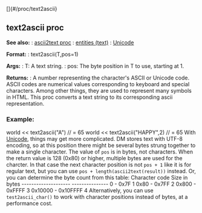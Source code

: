 []{#/proc/text2ascii}
  ## text2ascii proc
  **See also:**
  :   [ascii2text proc](ref/proc/ascii2text)
  :   [entities (text)](ref/DM/text/entities)
  :   [Unicode](ref/%7Bnotes%7D/Unicode)
  <!-- -->
  **Format:**
  :   text2ascii(T,pos=1)
  <!-- -->
  **Args:**
  :   T: A text string.
  :   pos: The byte position in T to use, starting at 1.
  <!-- -->
  **Returns:**
  :   A number representing the character\'s ASCII or Unicode code.
  ASCII codes are numerical values corresponding to keyboard and special
  characters. Among other things, they are used to represent many symbols
  in HTML. This proc converts a text string to its corresponding ascii
  representation.
  ### Example:
  world \<\< text2ascii(\"A\") // = 65 world \<\< text2ascii(\"HAPPY\",2)
  // = 65
  With [Unicode](ref/%7Bnotes%7D/Unicode), things may get more complicated.
  DM stores text with UTF-8 encoding, so at this position there might be
  several bytes strung together to make a single character. The value of
  `pos` is in bytes, not characters. When the return value is 128 (0x80)
  or higher, multiple bytes are used for the charcter. In that case the
  next character position is not `pos + 1` like it is for regular text,
  but you can use `pos + length(ascii2text(result))` instead. Or, you can
  determine the byte count from this table:
    Character code       Size in bytes
    -------------------- ---------------
    0 - 0x7F             1
    0x80 - 0x7FF         2
    0x800 - 0xFFFF       3
    0x10000 - 0x10FFFF   4
  Alternatively, you can use `test2ascii_char()` to work with character
  positions instead of bytes, at a performance cost.